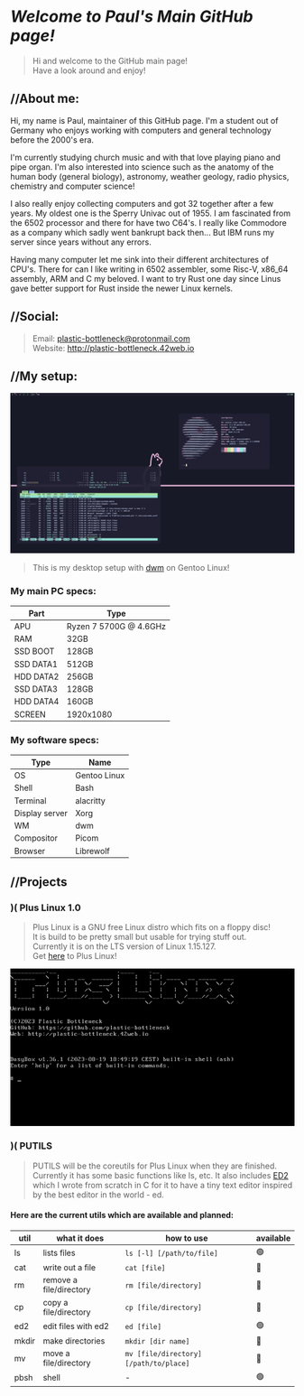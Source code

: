 # _Welcome to Paul's Main GitHub page!_

> Hi and welcome to the GitHub main page!  
> Have a look around and enjoy!  

## //About me:

Hi,
my name is Paul, maintainer of this GitHub page.
I'm a student out of Germany who enjoys working with computers and general technology before the 2000's era.

I'm currently studying church music and with that love playing piano and pipe organ. I'm also interested into science such as the anatomy of the human body (general biology), astronomy, weather geology, radio physics, chemistry and computer science!

I also really enjoy collecting computers and got 32 together after a few years. My oldest one is the Sperry Univac out of 1955. 
I am fascinated from the 6502 processor and there for have two C64's. I really like Commodore as a company which sadly went bankrupt back then... But IBM runs my server since years without any errors.

Having many computer let me sink into their different architectures of CPU's. There for can I like writing in 6502 assembler, some Risc-V, x86_64 assembly, ARM and C my beloved.
I want to try Rust one day since Linus gave better support for Rust inside the newer Linux kernels.

## //Social:
> Email: plastic-bottleneck@protonmail.com  
> Website: http://plastic-bottleneck.42web.io  

## //My setup:

![dwm-rice](https://github.com/plastic-bottleneck/dwm-rice/blob/main/image.png)

> This is my desktop setup with [dwm](https://github.com/plastic-bottleneck/dwm-rice) on Gentoo Linux!

### My main PC specs:

|Part|Type|
|---|---|
|APU|Ryzen 7 5700G @ 4.6GHz|
|RAM|32GB|
|SSD BOOT|128GB|
|SSD DATA1|512GB|
|HDD DATA2|256GB|
|SSD DATA3|128GB|
|HDD DATA4|160GB|
|SCREEN|1920x1080|

### My software specs:

|Type|Name|
|---|---|
|OS|Gentoo Linux|
|Shell|Bash|
|Terminal|alacritty|
|Display server|Xorg|
|WM|dwm|
|Compositor|Picom|
|Browser|Librewolf|

## //Projects 

### )( Plus Linux 1.0

> Plus Linux is a GNU free Linux distro which fits on a floppy disc!  
> It is build to be pretty small but usable for trying stuff out.  
> Currently it is on the LTS version of Linux 1.15.127.  
> Get [here](https://github.com/plastic-bottleneck/Plus-Linux) to Plus Linux!  

![plus](https://github.com/plastic-bottleneck/Plus-Linux/blob/main/src/Plus-Linux.png)

### )( PUTILS

> PUTILS will be the coreutils for Plus Linux when they are finished.
> Currently it has some basic functions like ls, etc.
> It also includes [ED2](https://github.com/plastic-bottleneck/ed2) which I wrote from scratch in C for it to have a tiny text editor inspired by the best editor in the world - ed.

#### Here are the current utils which are available and planned: 

|util|what it does|how to use|available|
|---|---|---|---|
|ls|lists files|`ls [-l] [/path/to/file]`|🟢|
|cat|write out a file|`cat [file]`|🔴|
|rm|remove a file/directory|`rm [file/directory]`|🔴|
|cp|copy a file/directory|`cp [file/directory]`|🔴|
|ed2|edit files with ed2|`ed [file]`|🟢|
|mkdir|make directories|`mkdir [dir name]`|🔴|
|mv|move a file/directory|`mv [file/directory] [/path/to/place]`|🔴|
|pbsh|shell|-|🟢|
